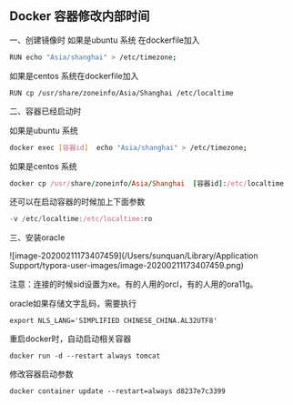 ## Docker 容器修改内部时间

一、创建镜像时
 如果是ubuntu 系统 在dockerfile加入

```bash
RUN echo "Asia/shanghai" > /etc/timezone;
```

如果是centos 系统在dockerfile加入

```undefined
RUN cp /usr/share/zoneinfo/Asia/Shanghai /etc/localtime
```

二、容器已经启动时

如果是ubuntu 系统

```bash
docker exec [容器id]  echo "Asia/shanghai" > /etc/timezone;
```

如果是centos 系统

```ruby
docker cp /usr/share/zoneinfo/Asia/Shanghai  [容器id]:/etc/localtime
```

还可以在启动容器的时候加上下面参数

```jsx
-v /etc/localtime:/etc/localtime:ro  
```

三、安装oracle

![image-20200211173407459](/Users/sunquan/Library/Application Support/typora-user-images/image-20200211173407459.png)

注意：连接的时候sid设置为xe。有的人用的orcl，有的人用的ora11g。

oracle如果存储文字乱码，需要执行

```
export NLS_LANG='SIMPLIFIED CHINESE_CHINA.AL32UTF8'
```

重启docker时，自动启动相关容器

```shell
docker run -d --restart always tomcat
```

修改容器启动参数

```shell
docker container update --restart=always d8237e7c3399
```
